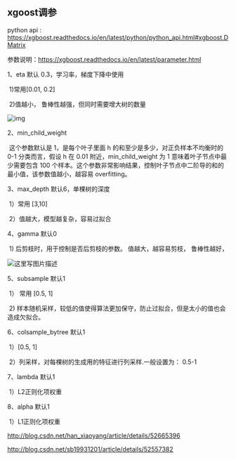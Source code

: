 ## xgoost调参

python api : https://xgboost.readthedocs.io/en/latest/python/python_api.html#xgboost.DMatrix

参数说明：https://xgboost.readthedocs.io/en/latest/parameter.html

1、eta  默认 0.3，学习率，梯度下降中使用

​	1)常用[0.01, 0.2]  

​	2)值越小， 鲁棒性越强，但同时需要增大树的数量

![img](http://i.imgur.com/L7PhJwO.png)

2、min_child_weight

​	这个参数默认是 1，是每个叶子里面 h 的和至少是多少，对正负样本不均衡时的 0-1 分类而言，假设 h 在 0.01 附近，min_child_weight 为 1 意味着叶子节点中最少需要包含 100 个样本。这个参数非常影响结果，控制叶子节点中二阶导的和的最小值，该参数值越小，越容易 overfitting。 

3、max_depth  默认6，单棵树的深度

​	1）常用 [3,10]

​	2）值越大，模型越复杂，容易过拟合

4、gamma  默认0

​	1) 后剪枝时，用于控制是否后剪枝的参数。 值越大，越容易剪枝， 鲁棒性越好，

![这里写图片描述](http://img.blog.csdn.net/20180103171350288?watermark/2/text/aHR0cDovL2Jsb2cuY3Nkbi5uZXQvc2IxOTkzMTIwMQ==/font/5a6L5L2T/fontsize/400/fill/I0JBQkFCMA==/dissolve/70/gravity/SouthEast)

5、subsample  默认1

​	1） 常用 [0.5, 1]

​	2) 样本随机采样，较低的值使得算法更加保守，防止过拟合，但是太小的值也会造成欠拟合。

6、colsample_bytree 默认1

​	1）[0.5, 1]

​	2）列采样，对每棵树的生成用的特征进行列采样.一般设置为： 0.5-1 

7、lambda  默认1

​	1）L2正则化项权重

8、alpha 默认1

​	1）L1正则化项权重



http://blog.csdn.net/han_xiaoyang/article/details/52665396

http://blog.csdn.net/sb19931201/article/details/52557382